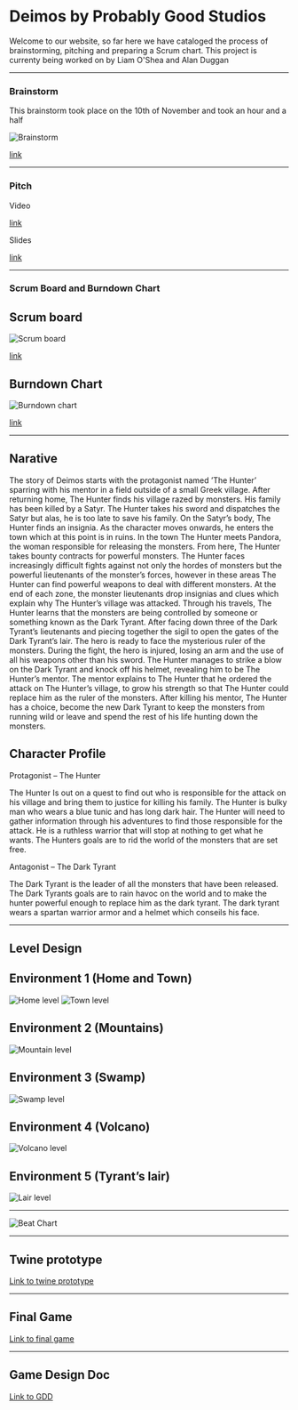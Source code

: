 # Deimos by Probably Good Studios
Welcome to our website, so far here we have cataloged the process of brainstorming, pitching and preparing a Scrum chart.
This project is currenty being worked on by Liam O'Shea and Alan Duggan

---

### Brainstorm

This brainstorm took place on the 10th of November and took an hour and a half

![Brainstorm](brainstorm.jpg)

[link](https://trello.com/b/d81dQKNz/pandoras-box-brainstorm)

---

### Pitch
Video


[link](https://www.youtube.com/watch?v=pPDvmRVU7VM)


Slides

[link](https://docs.google.com/presentation/d/e/2PACX-1vQWJEB9Wz_-y2kbxJ3rA5ICCyhs8S3QLdeDtp5y7CqM5dNCNdb4ua_uM5C06HkrtAGAT5WVBYw8Fg86/pub?start=false&loop=false&delayms=5000)

---

### Scrum Board and Burndown Chart

## Scrum board

![Scrum board](scrum.png)

[link](https://trello.com/b/3gl9wrEW/pandoras-box-scrum)
  
## Burndown Chart
![Burndown chart](bdcgraph.png)

[link](https://1drv.ms/x/s!AsPPxQcsz40CgmUDN3qKcbeWiNYT?e=QqeK1F)

---

## Narative
The story of Deimos starts with the protagonist named ’The Hunter’ sparring with his mentor in a field outside of a small Greek village. After returning home, The Hunter finds his village razed by monsters. His family has been killed by a Satyr. The Hunter takes his sword and dispatches the Satyr but alas, he is too late to save his family. On the Satyr’s body, The Hunter finds an insignia. As the character moves onwards, he enters the town which at this point is in ruins.  In the town The Hunter meets Pandora, the woman responsible for releasing the monsters. From here, The Hunter takes bounty contracts for powerful monsters. The Hunter faces increasingly difficult fights against not only the hordes of monsters but the powerful lieutenants of the monster’s forces, however in these areas The Hunter can find powerful weapons to deal with different monsters. At the end of each zone, the monster lieutenants drop insignias and clues which explain why The Hunter’s village was attacked. Through his travels, The Hunter learns that the monsters are being controlled by someone or something known as the Dark Tyrant. After facing down three of the Dark Tyrant’s lieutenants and piecing together the sigil to open the gates of the Dark Tyrant’s lair. The hero is ready to face the mysterious ruler of the monsters. During the fight, the hero is injured, losing an arm and the use of all his weapons other than his sword. The Hunter manages to strike a blow on the Dark Tyrant and knock off his helmet, revealing him to be The Hunter’s mentor. The mentor explains to The Hunter that he ordered the attack on The Hunter’s village, to grow his strength so that The Hunter could replace him as the ruler of the monsters. After killing his mentor, The Hunter has a choice, become the new Dark Tyrant to keep the monsters from running wild or leave and spend the rest of his life hunting down the monsters. 
## Character Profile
Protagonist – The Hunter 

The Hunter Is out on a quest to find out who is responsible for the attack on his village and bring them to justice for killing his family.  The Hunter is bulky man who wears a blue tunic and has long dark hair.  The Hunter will need to gather information through his adventures to find those responsible for the attack.  He is a ruthless warrior that will stop at nothing to get what he wants.  The Hunters goals are to rid the world of the monsters that are set free. 

Antagonist – The Dark Tyrant 

The Dark Tyrant is the leader of all the monsters that have been released.  The Dark Tyrants goals are to rain havoc on the world and to make the hunter powerful enough to replace him as the dark tyrant. The dark tyrant wears a spartan warrior armor and a helmet which conseils his face.   

---

## Level Design
## Environment 1 (Home and Town) 
![Home level](home.png)
![Town level](town.png)
 
## Environment 2 (Mountains) 
![Mountain level](mtn.png)
 
## Environment 3 (Swamp) 
![Swamp level](swamp.png)
 
## Environment 4 (Volcano) 
![Volcano level](volcano.png)
 
## Environment 5 (Tyrant’s lair) 
![Lair level](lair.png)

---

![Beat Chart](beatchart.png)

---
## Twine prototype
[Link to twine prototype](Deimos.html)


---

## Final Game
[Link to final game](DeimosFinal.html)

---

## Game Design Doc
[Link to GDD](10pagegdd.docx)
